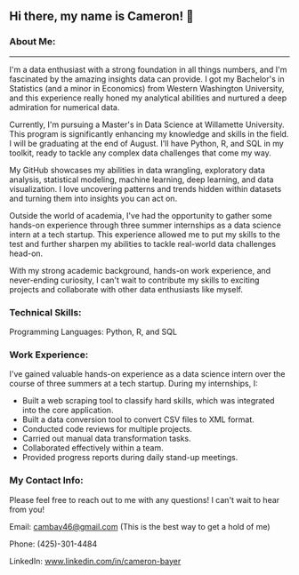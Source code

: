 ## Hi there, my name is Cameron! 👋

### About Me:

***

I'm a data enthusiast with a strong foundation in all things numbers, and I'm fascinated by the amazing insights data can provide. I got my Bachelor's in Statistics (and a minor in Economics) from Western Washington University, and this experience really honed my analytical abilities and nurtured a deep admiration for numerical data.

Currently, I'm pursuing a Master's in Data Science at Willamette University. This program is significantly enhancing my knowledge and skills in the field. I will be graduating at the end of August. I'll have Python, R, and SQL in my toolkit, ready to tackle any complex data challenges that come my way.

My GitHub showcases my abilities in data wrangling, exploratory data analysis, statistical modeling, machine learning, deep learning, and data visualization. I love uncovering patterns and trends hidden within datasets and turning them into insights you can act on.

Outside the world of academia, I've had the opportunity to gather some hands-on experience through three summer internships as a data science intern at a tech startup. This experience allowed me to put my skills to the test and further sharpen my abilities to tackle real-world data challenges head-on.

With my strong academic background, hands-on work experience, and never-ending curiosity, I can't wait to contribute my skills to exciting projects and collaborate with other data enthusiasts like myself.

### Technical Skills:

Programming Languages: Python, R, and SQL





### Work Experience:

I've gained valuable hands-on experience as a data science intern over the course of three summers at a tech startup. During my internships, I:
- Built a web scraping tool to classify hard skills, which was integrated into the core application.
- Built a data conversion tool to convert CSV files to XML format.
- Conducted code reviews for multiple projects.
- Carried out manual data transformation tasks.
- Collaborated effectively within a team.
- Provided progress reports during daily stand-up meetings.




### My Contact Info:

Please feel free to reach out to me with any questions! I can't wait to hear from you!

Email: cambay46@gmail.com (This is the best way to get a hold of me)

Phone: (425)-301-4484

LinkedIn: www.linkedin.com/in/cameron-bayer






<!--
**CameronB01/CameronB01** is a ✨ _special_ ✨ repository because its `README.md` (this file) appears on your GitHub profile.

Here are some ideas to get you started:

- 🔭 I’m currently working on ...
- 🌱 I’m currently learning ...
- 👯 I’m looking to collaborate on ...
- 🤔 I’m looking for help with ...
- 💬 Ask me about ...
- 📫 How to reach me: ...
- 😄 Pronouns: ...
- ⚡ Fun fact: ...
-->
